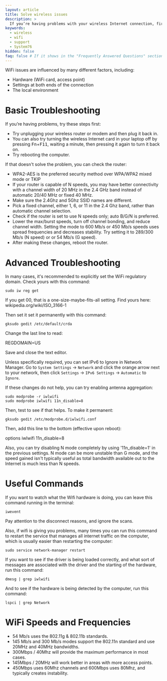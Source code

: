 ```yaml
---
layout: article
title: Solve wireless issues
description: >
  If you’re having problems with your wireless Internet connection, first try unplugging your wireless router or modem for a minute then plug it back in. You can also try turning the wireless Internet card in your laptop off by pressing <kbd>Fn</kbd>+<kbd>F11</kbd>, then pressing it again to turn it back on.  If you are still having problems, take a look at the suggestions in this article.
keywords:
  - wireless
  - wifi
  - support
  - System76
hidden: false
faq: false # If it shows in the "Frequently Answered Questions" section
---
```


WiFi issues are influenced by many different factors, including:

- Hardware (WiFi card, access point)
- Settings at both ends of the connection
- The local environment

# Basic Troubleshooting

If you’re having problems, try these steps first:

- Try unplugging your wireless router or modem and then plug it back in.
- You can also try turning the wireless Internet card in your laptop off by pressing <kbd>Fn</kbd>+<kbd>F11</kbd>, waiting a minute, then pressing it again to turn it back on.
- Try rebooting the computer.

If that doesn't solve the problem, you can check the router:

- WPA2-AES is the preferred security method over WPA/WPA2 mixed mode or TKIP
- If your router is capable of N speeds, you may have better connectivity with a channel width of 20 MHz in the 2.4 GHz band instead of automatic 20/40 MHz or fixed 40 MHz.
- Make sure the 2.4Ghz and 5Ghz SSID names are different.
- Pick a fixed channel, either 1, 6, or 11 in the 2.4 Ghz band, rather than automatic channel selection.
- Check if the router is set to use N speeds only; auto B/G/N is preferred.
- Lower the max/burst speeds, turn off channel bonding, and reduce channel width.  Setting the mode to 600 Mb/s or 450 Mb/s speeds uses spread frequencies and decreases stability.  Try setting it to 289/300 Mb/s (N speed) or or 54 Mb/s (G speed).
- After making these changes, reboot the router.

# Advanced Troubleshooting

In many cases, it's recommended to explicitly set the WiFi regulatory domain. Check yours with this command:

`sudo iw reg get`

If you get 00, that is a one-size-maybe-fits-all setting. Find yours here: wikipedia.org/wiki/ISO_3166-1

Then set it set it permanently with this command:

`gksudo gedit /etc/default/crda`

Change the last line to read:

REGDOMAIN=US

Save and close the text editor.

Unless specifically required, you can set IPv6 to Ignore in Network Manager. Go to `System Settings` -> `Network` and click the orange arrow next to your network, then click `Settings` -> `IPv6 Settings` -> `Automatic` to `Ignore`.

If these changes do not help, you can try enabling antenna aggregation:

```
sudo modprobe -r iwlwifi
sudo modprobe iwlwifi 11n_disable=8
```

Then, test to see if that helps.  To make it permanent:

`gksudo gedit /etc/modprobe.d/iwlwifi.conf`

Then, add this line to the bottom (effective upon reboot):

options iwlwifi 11n_disable=8

Also, you can try disabling N mode completely by using '11n_disable=1' in the previous settings.  N mode can be more unstable than G mode, and the speed gained isn't typically useful as total bandwidth available out to the Internet is much less than N speeds.

# Useful Commands

If you want to watch what the Wifi hardware is doing, you can leave this command running in the terminal:

`iwevent`

Pay attention to the disconnect reasons, and ignore the scans.

Also, if wifi is giving you problems, many times you can run this command to restart the service that manages all internet traffic on the computer, which is usually easier than restarting the computer:

`sudo service network-manager restart`

If you want to see if the driver is being loaded correctly, and what sort of messages are associated with the driver and the starting of the hardware, run this command:

`dmesg | grep iwlwifi`

And to see if the hardware is being detected by the computer, run this command:

`lspci | grep Network`

# WiFi Speeds and Frequencies

- 54 Mb/s uses the 802.11g & 802.11b standards. 
- 145 Mb/s and 300 Mb/s modes support the 802.11n standard and use 20MHz and 40MHz bandwidths.
- 300Mbps / 40Mhz will provide the maximum performance in most cases.
- 145Mbps / 20MHz will work better in areas with more access points.
- 450Mbps uses 60Mhz channels and 600Mbps uses 80Mhz, and typically creates instability.
